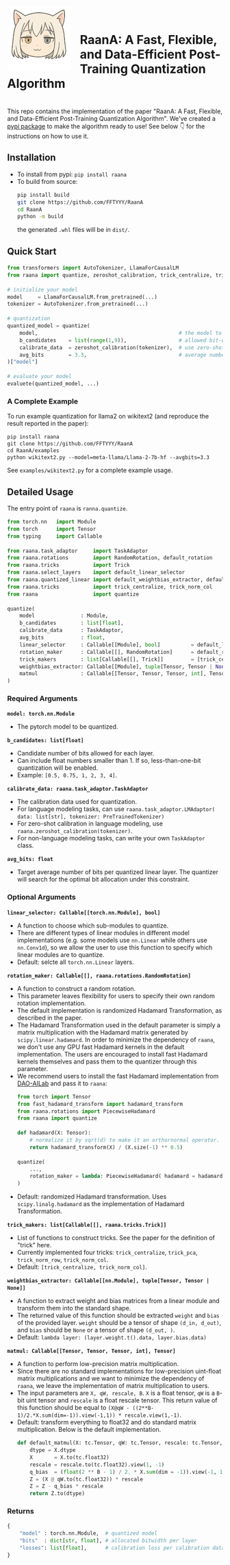 <h1 style="padding-bottom: 20px;">
  <img src="resources/raana.png" alt="logo" width="150" align="left" style="margin-right: 20px;">

  &nbsp; 

  <span>
    RaanA: A Fast, Flexible, and Data-Efficient Post-Training Quantization Algorithm
  </span>
</h1>

This repo contains the implementation of the paper "RaanA: A Fast, Flexible, and Data-Efficient Post-Training Quantization Algorithm". We've created a [pypi package](https://pypi.org/project/RaanA/) to make the algorithm ready to use! See below 👇 for the instructions on how to use it.

## Installation

- To install from pypi: `pip install raana`
- To build from source: 
    ```sh
    pip install build 
    git clone https://github.com/FFTYYY/RaanA
    cd RaanA
    python -m build 
    ```
    the generated `.whl` files will be in `dist/`.

## Quick Start

```python
from transformers import AutoTokenizer, LlamaForCausalLM
from raana import quantize, zeroshot_calibration, trick_centralize, trick_norm_row

# initialize your model
model     = LlamaForCausalLM.from_pretrained(...)
tokenizer = AutoTokenizer.from_pretrained(...)

# quantization
quantized_model = quantize(
    model,                                              # the model to quantize
    b_candidates    = list(range(1,9)),                 # allowed bit-width
    calibrate_data  = zeroshot_calibration(tokenizer),  # use zero-shot calibration
    avg_bits        = 3.3,                              # average number of bits
)["model"]

# evaluate your model
evaluete(quantized_model, ...)
```

### A Complete Example
To run example quantization for llama2 on wikitext2 (and reproduce the result reported in the paper):
```
pip install raana
git clone https://github.com/FFTYYY/RaanA
cd RaanA/examples
python wikitext2.py --model=meta-llama/Llama-2-7b-hf --avgbits=3.3
```
See `examples/wikitext2.py` for a complete example usage.

## Detailed Usage

The entry point of `raana` is `ranna.quantize`.

```python
from torch.nn   import Module
from torch      import Tensor
from typing     import Callable

from raana.task_adaptor     import TaskAdaptor
from raana.rotations        import RandomRotation, default_rotation
from raana.tricks           import Trick
from raana.select_layers    import default_linear_selector
from raana.quantized_linear import default_weightbias_extractor, default_matmul
from raana.tricks           import trick_centralize, trick_norm_col
from raana                  import quantize

quantize(
    model               : Module,
    b_candidates        : list[float],
    calibrate_data      : TaskAdaptor,
    avg_bits            : float,
    linear_selector     : Callable[[Module], bool]          = default_linear_selector,
    rotation_maker      : Callable[[], RandomRotation]      = default_rotation,
    trick_makers        : list[Callable[[], Trick]]         = [trick_centralize, trick_norm_col],
    weightbias_extractor: Callable[[Module], tuple[Tensor, Tensor | None]] = default_weightbias_extractor,
    matmul              : Callable[[Tensor, Tensor, Tensor, int], Tensor]  = default_matmul,
)
```

### Required Arguments

**`model: torch.nn.Module`**
- The pytorch model to be quantized.
  
**`b_candidates: list[float]`**
- Candidate number of bits allowed for each layer.
- Can include float numbers smaller than 1. If so, less-than-one-bit quantization will be enabled.
- Example: `[0.5, 0.75, 1, 2, 3, 4]`.

**`calibrate_data: raana.task_adaptor.TaskAdaptor`**
- The calibration data used for quantization.
- For language modeling tasks, can use `raana.task_adaptor.LMAdaptor( data: list[str], tokenizer: PreTrainedTokenizer)`
- For zero-shot calibration in language modeling, use `raana.zeroshot_calibration(tokenizer)`.
- For non-language modeling tasks, can write your own `TaskAdaptor` class. 

**`avg_bits: float`**

- Target average number of bits per quantized linear layer. The quantizer will search for the optimal bit allocation under this constraint.

### Optional Arguments

**`linear_selector: Callable[[torch.nn.Module], bool]`**
- A function to choose which sub-modules to quantize.
- There are different types of linear modules in different model implementations (e.g. some models use `nn.Linear` while others use `nn.Conv1d`), so we allow the user to use this function to specify which linear modules are to quantize.
- Default: selcte all `torch.nn.Linear` layers.


**`rotation_maker: Callable[[], raana.rotations.RandomRotation]`**
- A function to construct a random rotation.
- This parameter leaves flexibility for users to specify their own random rotation implementation.
- The default implementation is randomized Hadamard Transformation, as described in the paper. 
- The Hadamard Transformation used in the default parameter is simply a matrix multiplication with the Hadamard matrix generated by `scipy.linear.hadamard`. In order to minimize the dependency of `raana`, we don't use any GPU fast Hadamard kernels in the default implementation. The users are encouraged to install fast Hadamard kernels themselves and pass them to the quantizer through this parameter.
- We recommend users to install the fast Hadamard implementation from [DAO-AILab](https://github.com/Dao-AILab/fast-hadamard-transform) and pass it to `raana`:
    ```python
    from torch import Tensor
    from fast_hadamard_transform import hadamard_transform
    from raana.rotations import PiecewiseHadamard
    from raana import quantize

    def hadamard(X: Tensor):
        # normalize it by sqrt(d) to make it an orthornormal operator.
        return hadamard_transform(X) / (X.size(-1) ** 0.5) 

    quantize(
        ..., 
        rotation_maker = lambda: PiecewiseHadamard( hadamard = hadamard )
    )
    ```
- Default: randomized Hadamard transformation. Uses `scipy.linalg.hadamard` as the implementation of Hadamard Transformation.

**`trick_makers: list[Callable[[], raana.tricks.Trick]]`**
- List of functions to construct tricks. See the paper for the definition of "trick" here.
- Currently implemented four tricks: `trick_centralize`, `trick_pca`, `trick_norm_row`, `trick_norm_col`.
- Default: `[trick_centralize, trick_norm_col]`.

**`weightbias_extractor: Callable[[nn.Module], tuple[Tensor, Tensor | None]]`**
- A function to extract weight and bias matrices from a linear module and transform them into the standard shape.
- The returned value of this function should be extracted `weight` and `bias` of the provided layer. `weight` should be a tensor of shape `(d_in, d_out)`, and `bias` should be `None` or a tensor of shape `(d_out, )`.
- Default: `lambda layer: (layer.weight.t().data, layer.bias.data)`

**`matmul: Callable[[Tensor, Tensor, Tensor, int], Tensor]`**
- A function to perform low-precision matrix multiplication.
- Since there are no standard implementations for low-precision uint-float matrix multiplications and we want to minimize the dependency of `raana`, we leave the implementation of matrix multiplication to users.
- The input parameters are `X, qW, rescale, B`. `X` is a float tensor, `qW` is a `B`-bit uint tensor and `rescale` is a float rescale tensor. This return value of this function should be equal to `(X@qW - ((2**B-1)/2.*X.sum(dim=-1)).view(-1,1)) * rescale.view(1,-1)`. 
- Default: transform everything to float32 and do standard matrix multiplication. Below is the default implementation.
    ```python
    def default_matmul(X: tc.Tensor, qW: tc.Tensor, rescale: tc.Tensor, B: int):
        dtype = X.dtype
        X       = X.to(tc.float32)
        rescale = rescale.to(tc.float32).view(1, -1)
        q_bias  = (float(2 ** B - 1) / 2. * X.sum(dim = -1)).view(-1, 1)
        Z = (X @ qW.to(tc.float32)) * rescale
        Z = Z - q_bias * rescale
        return Z.to(dtype)
    ```

### Returns
```python
{
    "model" : torch.nn.Module,  # quantized model
    "bits"  : dict[str, float], # allocated bitwidth per layer
    "losses": list[float],      # calibration loss per calibration data
}
```
